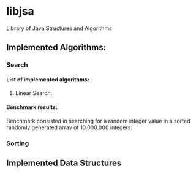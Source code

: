 # libjsa
Library of Java Structures and Algorithms 

## Implemented Algorithms:
### Search
#### List of implemented algorithms:
1. Linear Search.
#### Benchmark results:
Benchmark consisted in searching for a random integer value in a sorted randomly generated array of 10.000.000 integers.
### Sorting

## Implemented Data Structures